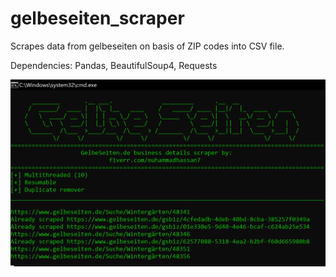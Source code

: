 # gelbeseiten_scraper
Scrapes data from gelbeseiten on basis of ZIP codes into CSV file.

Dependencies: Pandas, BeautifulSoup4, Requests

![Alt text](https://github.com/evilgenius786/gelbeseiten_scraper/blob/main/Screenshot_2.png?raw=true)
